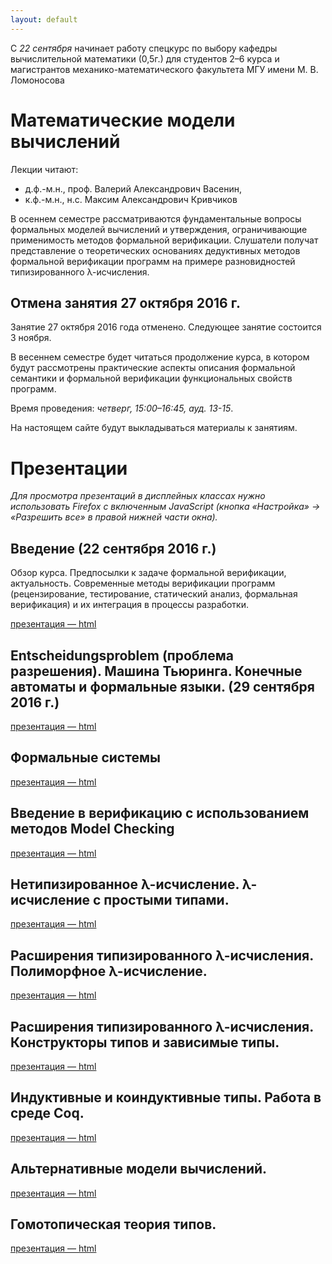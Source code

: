 ```yaml
---
layout: default
---
```


С *22 сентября* начинает работу спецкурс по выбору кафедры вычислительной математики (0,5г.)
для студентов 2–6 курса и магистрантов механико-математического факультета МГУ имени М. В. Ломоносова

# Математические модели вычислений

Лекции читают:

-  д.ф.-м.н., проф. Валерий Александрович Васенин,
-  к.ф.-м.н., н.с. Максим Александрович Кривчиков

В осеннем семестре рассматриваются фундаментальные вопросы формальных моделей вычислений и утверждения, ограничивающие применимость методов формальной верификации. Слушатели получат представление о теоретических основаниях дедуктивных методов формальной верификации программ на примере разновидностей типизированного λ-исчисления.

## Отмена занятия 27 октября 2016 г.
Занятие 27 октября 2016 года отменено. Следующее занятие состоится 3 ноября.

В весеннем семестре будет читаться продолжение курса, в котором будут рассмотрены практические аспекты описания формальной семантики и формальной верификации функциональных свойств программ.

Время проведения: *четверг, 15:00–16:45, ауд. 13-15*.

На настоящем сайте будут выкладываться материалы к занятиям.


# Презентации
*Для просмотра презентаций в дисплейных классах нужно использовать Firefox с включенным JavaScript (кнопка «Настройка» → «Разрешить все» в правой нижней части окна).*

## Введение (22 сентября 2016 г.)
Обзор курса. Предпосылки к задаче формальной верификации, актуальность. Современные методы верификации программ (рецензирование, тестирование, статический анализ, формальная верификация) и их интеграция в процессы разработки.

[презентация — html](presentations/01-Introduction.html)

## Entscheidungsproblem (проблема разрешения). Машина Тьюринга. Конечные автоматы и формальные языки. (29 сентября 2016 г.)

[презентация — html](presentations/02-Entscheidungsproblem.html)

## Формальные системы

[презентация — html](presentations/03-Logics.html)


## Введение в верификацию с использованием методов Model Checking

[презентация — html](presentations/04-Model-Checking.html)

## Нетипизированное λ-исчисление. λ-исчисление с простыми типами.

[презентация — html](presentations/05-Lambda-calculus.html)

## Расширения типизированного λ-исчисления. Полиморфное λ-исчисление.

[презентация — html](presentations/06-Lambda-cube.html)

## Расширения типизированного λ-исчисления. Конструкторы типов и зависимые типы.

[презентация — html](presentations/07-Dependent-types.html)

## Индуктивные и коиндуктивные типы. Работа в среде Coq.

[презентация — html](presentations/08-Coq.html)

## Альтернативные модели вычислений.

[презентация — html](presentations/09-Alternate-models.html)

## Гомотопическая теория типов.

[презентация — html](presentations/10-Homotopy-type-theory.html)